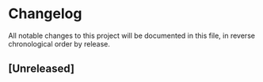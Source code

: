 # Changelog

All notable changes to this project will be documented in this file, in reverse chronological order by release.

## [Unreleased]

